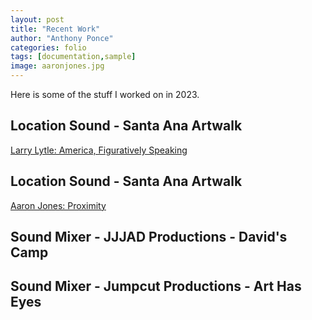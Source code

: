 ```yaml
---
layout: post
title: "Recent Work"
author: "Anthony Ponce"
categories: folio
tags: [documentation,sample]
image: aaronjones.jpg
---
```


Here is some of the stuff I worked on in 2023.

## Location Sound - Santa Ana Artwalk 

[Larry Lytle: America, Figuratively Speaking](https://www.santaanacollegeartdepartment.org/lytle)

## Location Sound - Santa Ana Artwalk

[Aaron Jones: Proximity](https://www.santaanacollegeartdepartment.org/proximity_1)

## Sound Mixer - JJJAD Productions - David's Camp 

## Sound Mixer - Jumpcut Productions - Art Has Eyes
